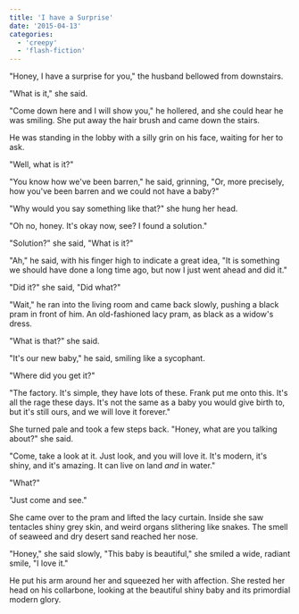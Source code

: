 ```yaml
---
title: 'I have a Surprise'
date: '2015-04-13'
categories:
  - 'creepy'
  - 'flash-fiction'
---
```


"Honey, I have a surprise for you," the husband bellowed from downstairs.

<!-- truncate -->


"What is it," she said.

"Come down here and I will show you," he hollered, and she could hear he was
smiling. She put away the hair brush and came down the stairs.

He was standing in the lobby with a silly grin on his face, waiting for her to
ask.

"Well, what is it?"

"You know how we've been barren," he said, grinning, "Or, more precisely, how
you've been barren and we could not have a baby?"

"Why would you say something like that?" she hung her head.

"Oh no, honey. It's okay now, see? I found a solution."

"Solution?" she said, "What is it?"

"Ah," he said, with his finger high to indicate a great idea, "It is something
we should have done a long time ago, but now I just went ahead and did it."

"Did it?" she said, "Did what?"

"Wait," he ran into the living room and came back slowly, pushing a black pram
in front of him. An old-fashioned lacy pram, as black as a widow's dress.

"What is that?" she said.

"It's our new baby," he said, smiling like a sycophant.

"Where did you get it?"

"The factory. It's simple, they have lots of these. Frank put me onto this. It's
all the rage these days. It's not the same as a baby you would give birth to,
but it's still ours, and we will love it forever."

She turned pale and took a few steps back. "Honey, what are you talking about?"
she said.

"Come, take a look at it. Just look, and you will love it. It's modern, it's
shiny, and it's amazing. It can live on land _and_ in water."

"What?"

"Just come and see."

She came over to the pram and lifted the lacy curtain. Inside she saw tentacles
shiny grey skin, and weird organs slithering like snakes. The smell of seaweed
and dry desert sand reached her nose.

"Honey," she said slowly, "This baby is beautiful," she smiled a wide, radiant
smile, "I love it."

He put his arm around her and squeezed her with affection. She rested her head
on his collarbone, looking at the beautiful shiny baby and its primordial modern
glory.

